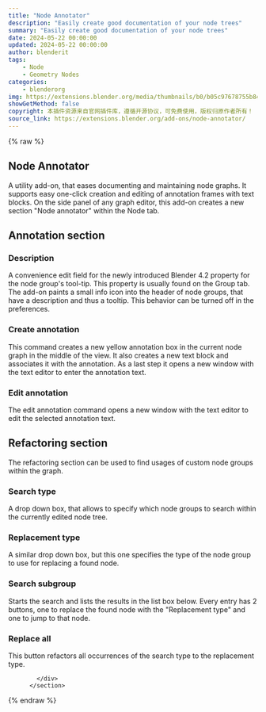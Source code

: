 ```yaml
---
title: "Node Annotator"
description: "Easily create good documentation of your node trees"
summary: "Easily create good documentation of your node trees"
date: 2024-05-22 00:00:00
updated: 2024-05-22 00:00:00
author: blenderit
tags: 
    - Node
    - Geometry Nodes
categories:
    - blenderorg
img: https://extensions.blender.org/media/thumbnails/b0/b05c97678755b84bf358e7532071876925c9708940ff48ba6738027efa708d31_640x360.webp
showGetMethod: false
copyright: 本插件资源来自官网插件库，遵循开源协议，可免费使用，版权归原作者所有！
source_link: https://extensions.blender.org/add-ons/node-annotator/
---
```


{% raw %}
<section id="about" class="mt-3">
            <div class="box style-rich-text">
              <h1>Node Annotator</h1>
<p>A utility add-on, that eases documenting and maintaining node graphs. It supports easy one-click creation and editing of
annotation frames with text blocks. On the side panel of any graph editor, this add-on creates a new section "Node
annotator" within the Node tab.</p>
<h2>Annotation section</h2>
<h3>Description</h3>
<p>A convenience edit field for the newly introduced Blender 4.2 property for the node group's tool-tip. This property is
usually found on the Group tab. The add-on paints a small info icon into the header of node groups, that have a
description and thus a tooltip. This behavior can be turned off in the preferences.</p>
<h3>Create annotation</h3>
<p>This command creates a new yellow annotation box in the current node graph in the middle of the view. It also creates a
new text block and associates it with the annotation. As a last step it opens a new window with the text editor to enter
the annotation text.</p>
<h3>Edit annotation</h3>
<p>The edit annotation command opens a new window with the text editor to edit the selected annotation text.</p>
<h2>Refactoring section</h2>
<p>The refactoring section can be used to find usages of custom node groups within the graph.</p>
<h3>Search type</h3>
<p>A drop down box, that allows to specify which node groups to search within the currently edited node tree.</p>
<h3>Replacement type</h3>
<p>A similar drop down box, but this one specifies the type of the node group to use for replacing a found node.</p>
<h3>Search subgroup</h3>
<p>Starts the search and lists the results in the list box below. Every entry has 2 buttons, one to replace the found node
with the "Replacement type" and one to jump to that node.</p>
<h3>Replace all</h3>
<p>This button refactors all occurrences of the search type to the replacement type.</p>

            </div>
          </section>
<div style="display: none">blenderorg</div>
{% endraw %}